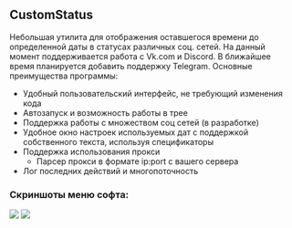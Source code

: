 ## CustomStatus
Небольшая утилита для отображения оставшегося времени до определенной даты в статусах различных соц. сетей. На данный момент поддерживается работа с Vk.com и Discord. В ближайшее время планируется добавить поддержку Telegram.
Основные преимущества программы:
- Удобный пользовательский интерфейс, не требующий изменения кода
- Автозапуск и возможность работы в трее
- Поддержка работы с множеством соц сетей (в разработке)
- Удобное окно настроек используемых дат с поддержкой собственного текста, используя спецификаторы
- Поддержка использования прокси
  - Парсер прокси в формате ip:port с вашего сервера
- Лог последних действий и многопоточность

### Скриншоты меню софта:
![](https://image.prntscr.com/image/uv_0LgpDQcu__nHoGprb2Q.png) ![](https://image.prntscr.com/image/ZVBuK1s0QtiKNbclIe9oxw.png)
